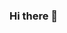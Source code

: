 ### Hi there 👋

<!--
**Pavankumar-Hegde/Pavankumar-Hegde** is a ✨ _special_ ✨ repository because its `README.md` (this file) appears on your GitHub profile.

Here are some ideas to get you started:

- 🔭 I’m currently working on ...
- 🌱 I’m currently learning ...
- 👯 I’m looking to collaborate on ...
- 🤔 I’m looking for help with ...
- 💬 Ask me about ...
- 📫 How to reach me: ...
- 😄 Pronouns: ...
- ⚡ Fun fact: ...
# README.md
About me

Skip to content
Search or jump to…
Pull requests
Issues
Marketplace
Explore
 
@Pavankumar-Hegde 
/
Public
Code
Issues
15
Pull requests
14
Actions
Projects
Wiki
Security
Insights


blog-post-bot Updated with the latest blog posts
Latest commit 704a432 3 days ago
 History
 4 contributors
https://github.com/Pavankumar-Hegde
119 lines (93 sloc)  8.95 KB

Hi there, I'm Jesse - aka codeSTACKr 👋
YouTube Channel Subscribers Website Twitter Follow

Visual Studio Marketplace Rating (Stars) Become A VS Code SuperHero

I'm a Developer, and Student!!
🔭 Check out my VS Code course: Become A VS Code SuperHero!!
🌱 I’m currently learning everything 🤣
👯 I’m looking to collaborate with other content creators
🥅 2022 Goals: Learn more about web3
⚡ Fun fact: Travelling and Bike Riding

Languages and Tools:
Visual Studio CodeHTML5CSS3SassJavaScriptReactGatsbyGraphQLNode.jsDenoMongoDBMySQLGitGitHubTerminal

⚡ Recent GitHub Activity
⚡ GitHub Stats
Footer
© 2022 GitHub, Inc. Pavankumar-Hegde
/
Pavankumar-Hegde
Footer navigation
Terms
Privacy
Security
Status
Docs
Contact GitHub
Pricing
API
Training
Blog
About
You have no unread notifications
-->
